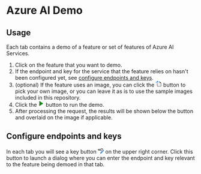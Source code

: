 # Azure AI Demo

## Usage
Each tab contains a demo of a feature or set of features of Azure AI Services.
1. Click on the feature that you want to demo.
1. If the endpoint and key for the service that the feature relies on hasn't been configured yet, see [configure endpoints and keys](#configure-endpoints-and-keys).
1. (optional) If the feature uses an image, you can click the ![Open file](Azure%20AI%20Demo/Resources/OpenFile.png) button to pick your own image, or you can leave it as is to use the sample images included in this repository.
1. Click the ![Analyze/Detect/Read/Test](Azure%20AI%20Demo/Resources/Play.png) button to run the demo.
1. After processing the request, the results will be shown below the button and overlaid on the image if applicable.

## Configure endpoints and keys
In each tab you will see a key button ![Key input](Azure%20AI%20Demo/Resources/EditKey.png) on the upper right corner. Click this button to launch a dialog where you can enter the endpoint and key relevant to the feature being demoed in that tab.